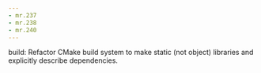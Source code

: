 ```yaml
---
- mr.237
- mr.238
- mr.240
---
```

build: Refactor CMake build system to make static (not object) libraries and
explicitly describe dependencies.

